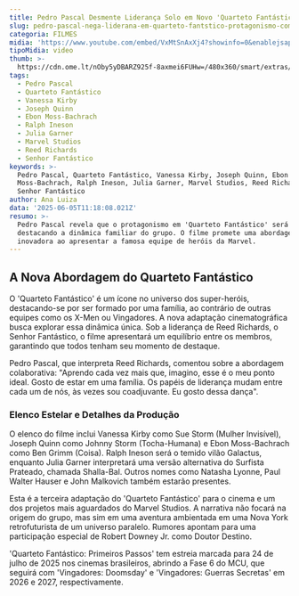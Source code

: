 ```yaml
---
title: Pedro Pascal Desmente Liderança Solo em Novo 'Quarteto Fantástico' da Marvel
slug: pedro-pascal-nega-liderana-em-quarteto-fantstico-protagonismo-compartilhado
categoria: FILMES
midia: 'https://www.youtube.com/embed/VxMtSnAxXj4?showinfo=0&enablejsapi=1'
tipoMidia: video
thumb: >-
  https://cdn.ome.lt/nOby5yDBARZ925f-8axmei6FUHw=/480x360/smart/extras/conteudos/3e770a0e13ef5ed1aede76c4554653dd.png
tags:
  - Pedro Pascal
  - Quarteto Fantástico
  - Vanessa Kirby
  - Joseph Quinn
  - Ebon Moss-Bachrach
  - Ralph Ineson
  - Julia Garner
  - Marvel Studios
  - Reed Richards
  - Senhor Fantástico
keywords: >-
  Pedro Pascal, Quarteto Fantástico, Vanessa Kirby, Joseph Quinn, Ebon
  Moss-Bachrach, Ralph Ineson, Julia Garner, Marvel Studios, Reed Richards,
  Senhor Fantástico
author: Ana Luiza
data: '2025-06-05T11:18:08.021Z'
resumo: >-
  Pedro Pascal revela que o protagonismo em 'Quarteto Fantástico' será dividido,
  destacando a dinâmica familiar do grupo. O filme promete uma abordagem
  inovadora ao apresentar a famosa equipe de heróis da Marvel.
---
```


## A Nova Abordagem do Quarteto Fantástico

O 'Quarteto Fantástico' é um ícone no universo dos super-heróis, destacando-se por ser formado por uma família, ao contrário de outras equipes como os X-Men ou Vingadores. A nova adaptação cinematográfica busca explorar essa dinâmica única. Sob a liderança de Reed Richards, o Senhor Fantástico, o filme apresentará um equilíbrio entre os membros, garantindo que todos tenham seu momento de destaque.

Pedro Pascal, que interpreta Reed Richards, comentou sobre a abordagem colaborativa: "Aprendo cada vez mais que, imagino, esse é o meu ponto ideal. Gosto de estar em uma família. Os papéis de liderança mudam entre cada um de nós, às vezes sou coadjuvante. Eu gosto dessa dança".

### Elenco Estelar e Detalhes da Produção

O elenco do filme inclui Vanessa Kirby como Sue Storm (Mulher Invisível), Joseph Quinn como Johnny Storm (Tocha-Humana) e Ebon Moss-Bachrach como Ben Grimm (Coisa). Ralph Ineson será o temido vilão Galactus, enquanto Julia Garner interpretará uma versão alternativa do Surfista Prateado, chamada Shalla-Bal. Outros nomes como Natasha Lyonne, Paul Walter Hauser e John Malkovich também estarão presentes.

Esta é a terceira adaptação do 'Quarteto Fantástico' para o cinema e um dos projetos mais aguardados do Marvel Studios. A narrativa não focará na origem do grupo, mas sim em uma aventura ambientada em uma Nova York retrofuturista de um universo paralelo. Rumores apontam para uma participação especial de Robert Downey Jr. como Doutor Destino.

'Quarteto Fantástico: Primeiros Passos' tem estreia marcada para 24 de julho de 2025 nos cinemas brasileiros, abrindo a Fase 6 do MCU, que seguirá com 'Vingadores: Doomsday' e 'Vingadores: Guerras Secretas' em 2026 e 2027, respectivamente.
